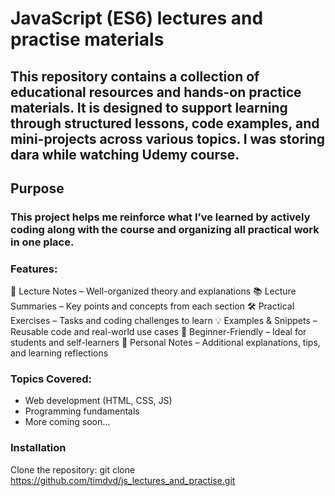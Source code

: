 # JavaScript (ES6) lectures and practise materials
## This repository contains a collection of educational resources and hands-on practice materials. It is designed to support learning through structured lessons, code examples, and mini-projects across various topics. I was storing dara while watching Udemy course.

## Purpose
### This project helps me reinforce what I’ve learned by actively coding along with the course and organizing all practical work in one place.

### Features:
📘 Lecture Notes – Well-organized theory and explanations
📚 Lecture Summaries – Key points and concepts from each section
🛠️ Practical Exercises – Tasks and coding challenges to learn
💡 Examples & Snippets – Reusable code and real-world use cases
🚀 Beginner-Friendly – Ideal for students and self-learners
📝 Personal Notes – Additional explanations, tips, and learning reflections
   
### Topics Covered:
 - Web development (HTML, CSS, JS)
 - Programming fundamentals
 - More coming soon...

### Installation
Clone the repository:  git clone https://github.com/timdvd/js_lectures_and_practise.git
